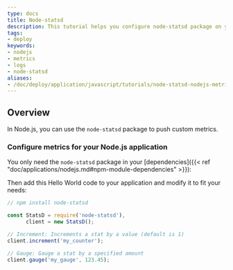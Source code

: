 ```yaml
---
type: docs
title: Node-statsd
description: This tutorial helps you configure node-statsd package on your Node.js application to push custom metrics
tags:
- deploy
keywords:
- nodejs
- metrics
- logs
- node-statsd
aliases:
- /doc/deploy/application/javascript/tutorials/node-statsd-nodejs-metrics
---
```


## Overview

In Node.js, you can use the `node-statsd` package to push custom metrics.

### Configure metrics for your Node.js application

You only need the `node-statsd` package in your [dependencies]({{< ref "doc/applications/nodejs.md#npm-module-dependencies" >}}):

Then add this Hello World code to your application and modify it to fit your needs:

```javascript
// npm install node-statsd

const StatsD = require('node-statsd'),
      client = new StatsD();

// Increment: Increments a stat by a value (default is 1)
client.increment('my_counter');

// Gauge: Gauge a stat by a specified amount
client.gauge('my_gauge', 123.45);
```
